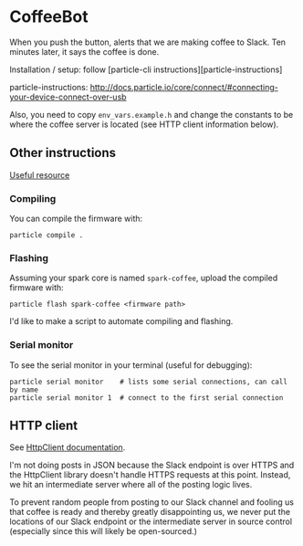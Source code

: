# CoffeeBot

When you push the button, alerts that we are making coffee to Slack. Ten
minutes later, it says the coffee is done.

Installation / setup: follow [particle-cli instructions][particle-instructions]

particle-instructions: http://docs.particle.io/core/connect/#connecting-your-device-connect-over-usb

Also, you need to copy `env_vars.example.h` and change the constants to be where
the coffee server is located (see HTTP client information below).


## Other instructions

[Useful resource](https://github.com/spark/particle-cli)


### Compiling

You can compile the firmware with:

    particle compile .


### Flashing

Assuming your spark core is named `spark-coffee`, upload the compiled firmware
with:

    particle flash spark-coffee <firmware path>

I'd like to make a script to automate compiling and flashing.


### Serial monitor

To see the serial monitor in your terminal (useful for debugging):

    particle serial monitor    # lists some serial connections, can call by name
    particle serial monitor 1  # connect to the first serial connection


## HTTP client

See [HttpClient documentation](https://github.com/nmattisson/HttpClient).

I'm not doing posts in JSON because the Slack endpoint is over HTTPS and the
HttpClient library doesn't handle HTTPS requests at this point. Instead, we hit
an intermediate server where all of the posting logic lives.

To prevent random people from posting to our Slack channel and fooling us that
coffee is ready and thereby greatly disappointing us, we never put the locations
of our Slack endpoint or the intermediate server in source control (especially
since this will likely be open-sourced.)
